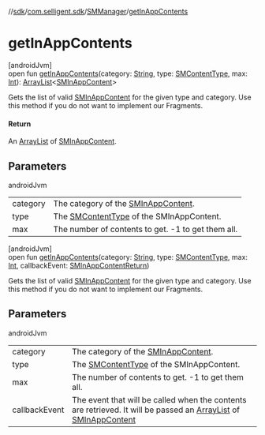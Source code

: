 //[sdk](../../../index.md)/[com.selligent.sdk](../index.md)/[SMManager](index.md)/[getInAppContents](get-in-app-contents.md)

# getInAppContents

[androidJvm]\
open fun [getInAppContents](get-in-app-contents.md)(category: [String](https://developer.android.com/reference/kotlin/java/lang/String.html), type: [SMContentType](../-s-m-content-type/index.md), max: [Int](https://kotlinlang.org/api/latest/jvm/stdlib/kotlin/-int/index.html)): [ArrayList](https://developer.android.com/reference/kotlin/java/util/ArrayList.html)&lt;[SMInAppContent](../-s-m-in-app-content/index.md)&gt;

Gets the list of valid [SMInAppContent](../-s-m-in-app-content/index.md) for the given type and category. Use this method if you do not want to implement our Fragments.

#### Return

An [ArrayList](https://developer.android.com/reference/kotlin/java/util/ArrayList.html) of [SMInAppContent](../-s-m-in-app-content/index.md).

## Parameters

androidJvm

| | |
|---|---|
| category | The category of the [SMInAppContent](../-s-m-in-app-content/index.md). |
| type | The [SMContentType](../-s-m-content-type/index.md) of the SMInAppContent. |
| max | The number of contents to get. -1 to get them all. |

[androidJvm]\
open fun [getInAppContents](get-in-app-contents.md)(category: [String](https://developer.android.com/reference/kotlin/java/lang/String.html), type: [SMContentType](../-s-m-content-type/index.md), max: [Int](https://kotlinlang.org/api/latest/jvm/stdlib/kotlin/-int/index.html), callbackEvent: [SMInAppContentReturn](../-s-m-in-app-content-return/index.md))

Gets the list of valid [SMInAppContent](../-s-m-in-app-content/index.md) for the given type and category. Use this method if you do not want to implement our Fragments.

## Parameters

androidJvm

| | |
|---|---|
| category | The category of the [SMInAppContent](../-s-m-in-app-content/index.md). |
| type | The [SMContentType](../-s-m-content-type/index.md) of the SMInAppContent. |
| max | The number of contents to get. -1 to get them all. |
| callbackEvent | The event that will be called when the contents are retrieved. It will be passed an [ArrayList](https://developer.android.com/reference/kotlin/java/util/ArrayList.html) of [SMInAppContent](../-s-m-in-app-content/index.md) |
